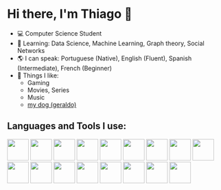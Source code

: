 # Hi there, I'm Thiago :wave:

- :computer: Computer Science Student 
- :pencil: Learning: Data Science, Machine Learning, Graph theory, Social Networks
- :earth_americas: I can speak: Portuguese (Native), English (Fluent), Spanish (Intermediate), French (Beginner)
- :information_desk_person: Things I like:
    - Gaming 
    - Movies, Series 
    - Music
    - [my dog (geraldo)](https://drive.google.com/file/d/1xNboLhO6pLRrGBVP53J-jfZFRTpOG7QI/view?usp=sharing)

## Languages and Tools I use:
<div align="left"> 
    <img src="https://cdn.jsdelivr.net/gh/devicons/devicon@latest/icons/python/python-original.svg"  height="50px"/>
    <img src="https://cdn.jsdelivr.net/gh/devicons/devicon@latest/icons/tensorflow/tensorflow-original.svg" height="50px" />
    <img src="https://cdn.jsdelivr.net/gh/devicons/devicon@latest/icons/pytorch/pytorch-original.svg"  height="50px"  />
    <img src="https://cdn.jsdelivr.net/gh/devicons/devicon@latest/icons/matplotlib/matplotlib-original-wordmark.svg" height="50px"/>
    <img src="https://cdn.jsdelivr.net/gh/devicons/devicon@latest/icons/scikitlearn/scikitlearn-original.svg" height="50px"/>
    <img src="https://cdn.jsdelivr.net/gh/devicons/devicon@latest/icons/jupyter/jupyter-original-wordmark.svg" height="50px"/>
    <img src="https://cdn.jsdelivr.net/gh/devicons/devicon@latest/icons/fastapi/fastapi-original-wordmark.svg" height="50px"/>
    <img src="https://cdn.jsdelivr.net/gh/devicons/devicon@latest/icons/html5/html5-original.svg" height="50px"/>
    <img src="https://cdn.jsdelivr.net/gh/devicons/devicon@latest/icons/css3/css3-original.svg" height="50px"/>
    <img src="https://cdn.jsdelivr.net/gh/devicons/devicon@latest/icons/typescript/typescript-original.svg" height="50px"/>
    <img src="https://cdn.jsdelivr.net/gh/devicons/devicon@latest/icons/c/c-original.svg" height="50px"/>
    <img src="https://cdn.jsdelivr.net/gh/devicons/devicon@latest/icons/java/java-original.svg" height="50px"/>
    <img src="https://cdn.jsdelivr.net/gh/devicons/devicon@latest/icons/git/git-original.svg" height="50px"/>
    <img src="https://cdn.jsdelivr.net/gh/devicons/devicon@latest/icons/postgresql/postgresql-original.svg" height="50px"/>
    <img src="https://cdn.jsdelivr.net/gh/devicons/devicon@latest/icons/neovim/neovim-original.svg" height="50px"/>
    <img src="https://cdn.jsdelivr.net/gh/devicons/devicon@latest/icons/linux/linux-original.svg" height="50px"/>
    <img src="https://cdn.jsdelivr.net/gh/devicons/devicon@latest/icons/bash/bash-original.svg" height="50px"/>
</div>
